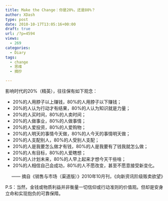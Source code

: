 ```yaml
---
title: Make the Change：你是20%，还是80%？
author: XDash
type: post
date: 2010-10-17T13:05:16+00:00
draft: true
url: /?p=4594
views:
  - 269
categories:
  - Diary
tags:
  - change
  - 思维
  - 摘抄

---
```

影响时代的20%（精英），往往保有如下观念：

  * 20%的人用脖子以上赚钱，80%的人用脖子以下赚钱；
  * 20%的人认为行动才有结果，80%的人认为知识就是力量；
  * 20%的人买时间，80%的人卖时间；
  * 20%的人做事业，80%的人做事情；
  * 20%的人爱投资，80%的人爱购物；
  * 20%的人明天的事情今天做，80%的人今天的事情明天做；
  * 20%的人支配别人，80%的人受别人支配；
  * 20%的人是我要怎么做才有钱，80%的人是我要有了钱我就怎么做；
  * 20%的人有目标，80%的人爱瞎想；
  * 20%的人计划未来，80%的人早上起来才想今天干些啥；
  * 20%的人相信自己会成功，80%的人不愿改变，甚至不愿意接受新变化。

<p style="text-align: right;">
  —— 摘自《销售与市场（渠道版）》2010年10月刊，《向新资讯阶级贩卖欲望》
</p>

<p style="text-align: left;">
  P.S：当然，金钱或物质利益并非衡量一切信仰或行动准则的价值观。但却是安身立命和实现抱负的可靠保障。
</p>